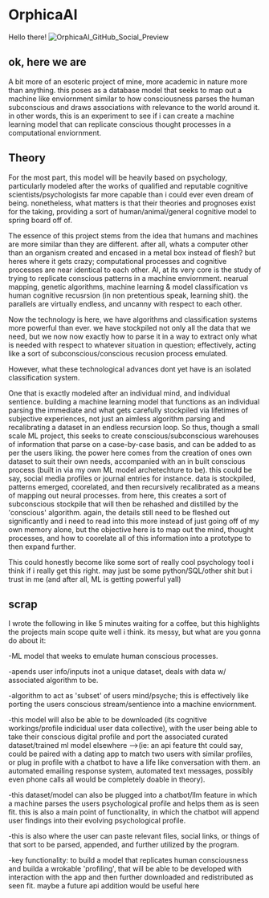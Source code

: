 # OrphicaAI

Hello there!
![OrphicaAI_GitHub_Social_Preview](https://github.com/user-attachments/assets/17f5bc23-d591-48a3-8eb5-f3bef98a6ca9)

## ok, here we are
A bit more of an esoteric project of mine, more academic in nature more than anything. this poses as a database model that seeks to map out a machine like enviornment similar to how consciousness parses the human subconscious and draws associations with relevance to the world around it. in other words, this is an experiment to see if i can create a machine learning model that can replicate conscious thought processes in a computational enviornment.

## Theory
For the most part, this model will be heavily based on psychology, particularly modeled after the works of qualified and reputable cognitive scientists/psychologists far more capable than i could ever even dream of being. nonetheless, what matters is that their theories and prognoses exist for the taking, providing a sort of human/animal/general cognitive model to spring board off of. 

The essence of this project stems from the idea that humans and machines are more similar than they are different. after all, whats a computer other than an organism created and encased in a metal box instead of flesh? but heres where it gets crazy; computational processes and cognitive processes are near identical to each other. AI, at its very core is the study of trying to replicate conscious patterns in a machine enviornment. nearual mapping, genetic algorithms, machine learning & model classification vs human cognitive recusrsion (in non pretentious speak, learning shit). the parallels are virtually endless, and uncanny with respect to each other. 

Now the technology is here, we have algorithms and classification systems more powerful than ever. we have stockpiled not only all the data that we need, but we now now exactly how to parse it in a way to extract only what is needed with respect to whatever situation in question; effectively, acting like a sort of subconscious/conscious recusion process emulated. 

However, what these technological advances dont yet have is an isolated classification system.

One that is exactly modeled after an individual mind, and individual sentience. building a machine learning model that functions as an individual parsing the immediate and what gets carefully stockpiled via lifetimes of subjective experiences, not just an aimless algorithm parsing and recalibrating a dataset in an endless recursion loop. So thus, though a small scale ML project, this seeks to create conscious/subconscious warehouses of information that parse on a case-by-case basis, and can be added to as per the users liking. the power here comes from the creation of ones own dataset to suit their own needs, accompanied with an in built conscious process (built in via my own ML model archetechture to be). this could be say, social media profiles or journal entries for instance. data is stockpiled, patterns emerged, coorelated, and then recursively recalibrated as a means of mapping out neural processes. from here, this creates a sort of subconscious stockpile that will then be rehashed and distilled by the 'conscious' algorithm. again, the details still need to be fleshed out significantly and i need to read into this more instead of just going off of my own memory alone, but the objective here is to map out the mind, thought processes, and how to coorelate all of this information into a prototype to then expand further.

This could honestly become like some sort of really cool psychology tool i think if i really get this right. may just be some python/SQL/other shit but i trust in me (and after all, ML is getting powerful yall)

## scrap
I wrote the following in like 5 minutes waiting for a coffee, but this highlights the projects main scope quite well i think. its messy, but what are you gonna do about it:

-ML model that weeks to emulate human conscious processes. 

-apends user info/inputs inot a unique dataset, deals with data w/ associated algorithm to be. 

-algorithm to act as 'subset' of users mind/psyche; this is effectively like porting the users conscious stream/sentience into a machine enviornment. 

-this model will also be able to be downloaded (its cognitive workings/profile indicidual user data collective), with the user being able to take their conscious digital profile and port the associated curated dataset/trained ml model elsewhere 
-->(ie: an api feature tht could say, could be paired with a dating app to match two users with similar profiles, or plug in profile with a chatbot to have a life like conversation with them. an automated emailing response system, automated text messages, possibly even phone calls all would be completely doable in theory). 


-this dataset/model can also be plugged into a chatbot/llm feature in which a machine parses the users psychological profile and helps them as is seen fit. this is also a main point of functionality, in which the chatbot will append user findings into their evolving psychological profile. 

-this is also where the user can paste relevant files, social links, or things of that sort to be parsed, appended, and further utilized by the program. 

-key functionality: to build a model that replicates human consciousness and builda a wrokable 'profiling', that will be able to be developed with interaction with the app and then further downloaded and redistributed as seen fit. maybe a future api addition would be useful here


